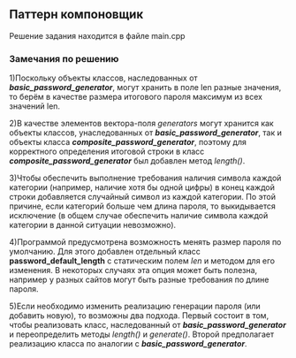 ## Паттерн компоновщик
Решение задания находится в файле main.cpp

### Замечания по решению

1)Поскольку объекты классов, наследованных от ***basic_password_generator***, могут хранить в поле len разные значения, то
берём в качестве размера итогового пароля максимум из всех значений len.

2)В качестве элементов вектора-поля *generators* могут хранится как объекты классов, унаследованных
от ***basic_password_generator***, так и объекты класса ***composite_password_generator***, поэтому для корректного 
определения итоговой строки в класс ***composite_password_generator*** был добавлен метод _length()_.

3)Чтобы обеспечить выполнение требования наличия символа каждой категории (например, наличие хотя бы одной цифры)
в конец каждой строки добавляется случайный символ из каждой категории. По этой причине, если категорий больше
чем длина пароля, то выкидывается исключение (в общем случае обеспечить наличие символа каждой категории в данной 
ситуации невозможно).

4)Программой предусмотрена возможность менять размер пароля по умолчанию. Для этого добавлен отдельный класс
**password_default_length** с статическим полем _len_ и методом для его изменения. В некоторых случаях 
эта опция может быть полезна, например у разных сайтов могут быть разные требования
по длине пароля.


5)Если необходимо изменить реализацию генерации пароля (или добавить новую), то возможны два подхода.
Первый состоит в том, чтобы реализовать класс, наследованный от ***basic_password_generator*** и переопределить методы
_length()_ и _generate()_. Второй предполагает реализацию класса по аналогии с ***basic_password_generator***.

